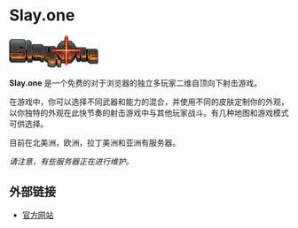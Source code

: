 # Slay.one
![Slay.one Logo](./images/Slayone_logo.webp)

**Slay.one** 是一个免费的对于浏览器的独立多玩家二维自顶向下射击游戏。

在游戏中，你可以选择不同武器和能力的混合，并使用不同的皮肤定制你的外观，以你独特的外观在此快节奏的射击游戏中与其他玩家战斗。有几种地图和游戏模式可供选择。

目前在北美洲，欧洲，拉丁美洲和亚洲有服务器。

*请注意，有些服务器正在进行维护。*
## 外部链接
- [官方网站](https://slay.one/)